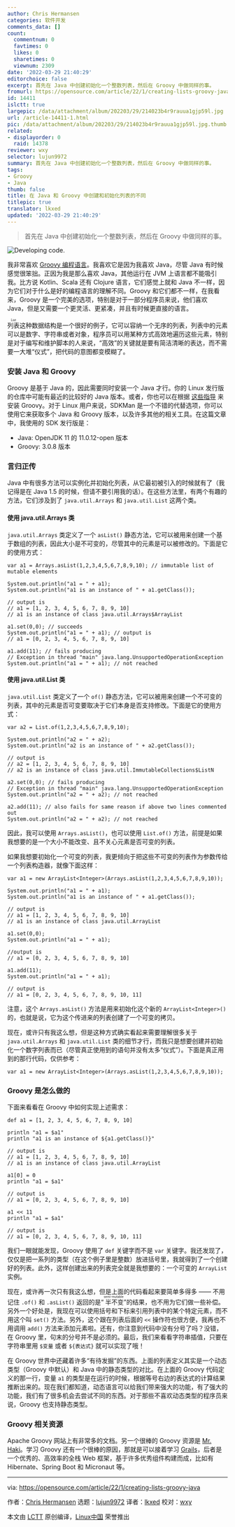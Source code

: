 ```yaml
---
author: Chris Hermansen
categories: 软件开发
comments_data: []
count:
  commentnum: 0
  favtimes: 0
  likes: 0
  sharetimes: 0
  viewnum: 2309
date: '2022-03-29 21:40:29'
editorchoice: false
excerpt: 首先在 Java 中创建初始化一个整数列表，然后在 Groovy 中做同样的事。
fromurl: https://opensource.com/article/22/1/creating-lists-groovy-java
id: 14411
islctt: true
largepic: /data/attachment/album/202203/29/214023b4r9rauua1gjp59l.jpg
url: /article-14411-1.html
pic: /data/attachment/album/202203/29/214023b4r9rauua1gjp59l.jpg.thumb.jpg
related:
- displayorder: 0
  raid: 14378
reviewer: wxy
selector: lujun9972
summary: 首先在 Java 中创建初始化一个整数列表，然后在 Groovy 中做同样的事。
tags:
- Groovy
- Java
thumb: false
title: 在 Java 和 Groovy 中创建和初始化列表的不同
titlepic: true
translator: lkxed
updated: '2022-03-29 21:40:29'
---
```



> 
> 首先在 Java 中创建初始化一个整数列表，然后在 Groovy 中做同样的事。
> 
> 
> 


![](/data/attachment/album/202203/29/214023b4r9rauua1gjp59l.jpg "Developing code.")


我非常喜欢 [Groovy 编程语言](http://www.groovy-lang.org/)。我喜欢它是因为我喜欢 Java，尽管 Java 有时候感觉很笨拙。正因为我是那么喜欢 Java，其他运行在 JVM 上语言都不能吸引我。比方说 Kotlin、Scala 还有 Clojure 语言，它们感觉上就和 Java 不一样，因为它们对于什么是好的编程语言的理解不同。Groovy 和它们都不一样，在我看来，Groovy 是一个完美的选项，特别是对于一部分程序员来说，他们喜欢 Java，但是又需要一个更灵活、更紧凑，并且有时候更直接的语言。


<ruby> 列表 <rt>  List </rt></ruby> 这种数据结构是一个很好的例子，它可以容纳一个无序的列表，列表中的元素可以是数字、字符串或者对象，程序员可以用某种方式高效地遍历这些元素，特别是对于编写和维护脚本的人来说，“高效”的关键就是要有简洁清晰的表达，而不需要一大堆“仪式”，把代码的意图都变模糊了。


### 安装 Java 和 Groovy


Groovy 是基于 Java 的，因此需要同时安装一个 Java 才行。你的 Linux 发行版的仓库中可能有最近的比较好的 Java 版本。或者，你也可以在根据 [这些指导](http://www.groovy-lang.org/install.html) 来安装 Groovy。对于 Linux 用户来说，SDKMan 是一个不错的代替选项，你可以使用它来获取多个 Java 和 Groovy 版本，以及许多其他的相关工具。在这篇文章中，我使用的 SDK 发行版是：


* Java: OpenJDK 11 的 11.0.12-open 版本
* Groovy: 3.0.8 版本


### 言归正传


Java 中有很多方法可以实例化并初始化列表，从它最初被引入的时候就有了（我记得是在 Java 1.5 的时候，但请不要引用我的话）。在这些方法里，有两个有趣的方法，它们涉及到了 `java.util.Arrays` 和 `java.util.List` 这两个类。


#### 使用 java.util.Arrays 类


`java.util.Arrays` 类定义了一个 `asList()` 静态方法，它可以被用来创建一个基于数组的列表，因此大小是不可变的，尽管其中的元素是可以被修改的。下面是它的使用方式：



```
var a1 = Arrays.asList(1,2,3,4,5,6,7,8,9,10); // immutable list of mutable elements

System.out.println("a1 = " + a1);
System.out.println("a1 is an instance of " + a1.getClass());

// output is
// a1 = [1, 2, 3, 4, 5, 6, 7, 8, 9, 10]
// a1 is an instance of class java.util.Arrays$ArrayList

a1.set(0,0); // succeeds
System.out.println("a1 = " + a1); // output is
// a1 = [0, 2, 3, 4, 5, 6, 7, 8, 9, 10]

a1.add(11); // fails producing
// Exception in thread "main" java.lang.UnsupportedOperationException
System.out.println("a1 = " + a1); // not reached

```

#### 使用 java.util.List 类


`java.util.List` 类定义了一个 `of()` 静态方法，它可以被用来创建一个不可变的列表，其中的元素是否可变要取决于它们本身是否支持修改。下面是它的使用方式：



```
var a2 = List.of(1,2,3,4,5,6,7,8,9,10);

System.out.println("a2 = " + a2);
System.out.println("a2 is an instance of " + a2.getClass());

// output is
// a2 = [1, 2, 3, 4, 5, 6, 7, 8, 9, 10]
// a2 is an instance of class java.util.ImmutableCollections$ListN

a2.set(0,0); // fails producing
// Exception in thread "main" java.lang.UnsupportedOperationException
System.out.println("a2 = " + a2); // not reached

a2.add(11); // also fails for same reason if above two lines commented out
System.out.println("a2 = " + a2); // not reached

```

因此，我可以使用 `Arrays.asList()`，也可以使用 `List.of()` 方法，前提是如果我想要的是一个大小不能改变、且不关心元素是否可变的列表。


如果我想要初始化一个可变的列表，我更倾向于把这些不可变的列表作为参数传给一个列表构造器，就像下面这样：



```
var a1 = new ArrayList<Integer>(Arrays.asList(1,2,3,4,5,6,7,8,9,10));

System.out.println("a1 = " + a1);
System.out.println("a1 is an instance of " + a1.getClass());

// output is
// a1 = [1, 2, 3, 4, 5, 6, 7, 8, 9, 10]
// a1 is an instance of class java.util.ArrayList

a1.set(0,0);
System.out.println("a1 = " + a1);

//output is
// a1 = [0, 2, 3, 4, 5, 6, 7, 8, 9, 10]

a1.add(11);
System.out.println("a1 = " + a1);

// output is
// a1 = [0, 2, 3, 4, 5, 6, 7, 8, 9, 10, 11]

```

注意，这个 `Arrays.asList()` 方法是用来初始化这个新的 `ArrayList<Integer>()` 的，也就是说，它为这个传进来的列表创建了一个可变的拷贝。


现在，或许只有我这么想，但是这种方式确实看起来需要理解很多关于 `java.util.Arrays` 和 `java.util.List` 类的细节才行，而我只是想要创建并初始化一个数字列表而已（尽管真正使用到的语句并没有太多“仪式”）。下面是真正用到的那行代码，仅供参考：



```
var a1 = new ArrayList<Integer>(Arrays.asList(1,2,3,4,5,6,7,8,9,10));

```

### Groovy 是怎么做的


下面来看看在 Groovy 中如何实现上述需求：



```
def a1 = [1, 2, 3, 4, 5, 6, 7, 8, 9, 10]

println "a1 = $a1"
println "a1 is an instance of ${a1.getClass()}"

// output is
// a1 = [1, 2, 3, 4, 5, 6, 7, 8, 9, 10]
// a1 is an instance of class java.util.ArrayList

a1[0] = 0
println "a1 = $a1"

// output is
// a1 = [0, 2, 3, 4, 5, 6, 7, 8, 9, 10]

a1 << 11
println "a1 = $a1"

// output is
// a1 = [0, 2, 3, 4, 5, 6, 7, 8, 9, 10, 11]

```

我们一眼就能发现，Groovy 使用了 `def` 关键字而不是 `var` 关键字。我还发现了，仅仅是把一系列的类型（在这个例子里是整数）放进括号里，我就得到了一个创建好的列表。此外，这样创建出来的列表完全就是我想要的：一个可变的 `ArrayList` 实例。


现在，或许再一次只有我这么想，但是上面的代码看起来要简单多得多 —— 不用记住 `.of()` 和 `.asList()` 返回的是“<ruby> 半不变 <rt>  semi-mutable </rt></ruby>”的结果，也不用为它们做一些补偿。另外一个好处是，我现在可以使用括号和下标来引用列表中的某个特定元素，而不用这个叫 `set()` 方法。另外，这个跟在列表后面的 `<<` 操作符也很方便，我再也不用调用 `add()` 方法来添加元素啦。还有，你注意到代码中没有分号了吗？没错，在 Groovy 里，句末的分号并不是必须的。最后，我们来看看字符串插值，只要在字符串里用 `$变量` 或者 `${表达式}` 就可以实现了哦！


在 Groovy 世界中还藏着许多“有待发掘”的东西。上面的列表定义其实是一个动态类型（Groovy 中默认）和 Java 中的静态类型的对比。在上面的 Groovy 代码定义的那一行，变量 `a1` 的类型是在运行的时候，根据等号右边的表达式的计算结果推断出来的。现在我们都知道，动态语言可以给我们带来强大的功能，有了强大的功能，我们有了很多机会去尝试不同的东西。对于那些不喜欢动态类型的程序员来说，Groovy 也支持静态类型。


### Groovy 相关资源


Apache Groovy 网站上有非常多的文档。另一个很棒的 Groovy 资源是 [Mr. Haki](https://www.mrhaki.com/)。学习 Groovy 还有一个很棒的原因，那就是可以接着学习 [Grails](https://grails.org/)，后者是一个优秀的、高效率的全栈 Web 框架，基于许多优秀组件构建而成，比如有 Hibernate、Spring Boot 和 Micronaut 等。




---


via: <https://opensource.com/article/22/1/creating-lists-groovy-java>


作者：[Chris Hermansen](https://opensource.com/users/clhermansen) 选题：[lujun9972](https://github.com/lujun9972) 译者：[lkxed](https://github.com/lkxed) 校对：[wxy](https://github.com/wxy)


本文由 [LCTT](https://github.com/LCTT/TranslateProject) 原创编译，[Linux中国](https://linux.cn/) 荣誉推出